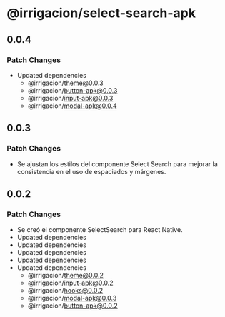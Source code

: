 # @irrigacion/select-search-apk

## 0.0.4

### Patch Changes

- Updated dependencies
    - @irrigacion/theme@0.0.3
    - @irrigacion/button-apk@0.0.3
    - @irrigacion/input-apk@0.0.3
    - @irrigacion/modal-apk@0.0.4

## 0.0.3

### Patch Changes

- Se ajustan los estilos del componente Select Search para mejorar la consistencia en el uso de espaciados y márgenes.

## 0.0.2

### Patch Changes

- Se creó el componente SelectSearch para React Native.
- Updated dependencies
- Updated dependencies
- Updated dependencies
- Updated dependencies
- Updated dependencies
    - @irrigacion/theme@0.0.2
    - @irrigacion/input-apk@0.0.2
    - @irrigacion/hooks@0.0.2
    - @irrigacion/modal-apk@0.0.3
    - @irrigacion/button-apk@0.0.2
